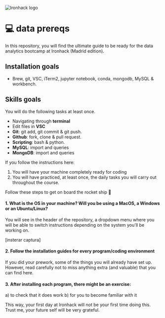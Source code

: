 
![Ironhack logo](https://i.imgur.com/1QgrNNw.png)
# 💻 data prereqs 

In this repository, you will find the ultimate guide to be ready for the data analytics bootcamp at Ironhack (Madrid edition).

## Installation goals
- Brew, git, VSC, iTerm2, jupyter notebook, conda, mongodb, MySQL & workbench.

## Skills goals
You will do the following tasks at least once.
- Navigating through **terminal**
- Edit files in **VSC**
- **Git**: git add, git commit & git push.
- **Github**: fork, clone & pull request.
- **Scripting**: bash & python.
- **MySQL**: import and queries
- **MongoDB**: import and queries

If you follow the instructions here:
1. You will have your machine completely ready for coding
2. You will have practiced, at least once, the daily tasks you will carry out throughout the course.

Follow these steps to get on board the rocket ship 🚀

#### 1. What is the OS in your machine? Will you be using a MacOS, a Windows or an Ubuntu/Linux? 

You will see in the header of the repository, a dropdown menu where you will be able to switch instructions depending on the system you'll be working on.

[insterar captura]

#### 2. Follow the installation guides for every program/coding environment

If you did your prework, some of the things you will already have set up. However, read carefully not to miss anything extra (and valuable) that you can find here.

#### 3. After installing each program, there might be an exercise:


a) to check that it does work
b) for you to become familiar with it

This way, your first day at Ironhack will not be your first time doing this. Trust me, your future self will be very grateful.


